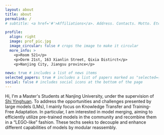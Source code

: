 ```yaml
---
layout: about
title: about
permalink: /
# subtitle: <a href='#'>Affiliations</a>. Address. Contacts. Motto. Etc.

profile:
  align: right
  image: prof_pic.jpg
  image_circular: false # crops the image to make it circular
  more_info: >
    <p>Room 521</p>
    <p>Dorm 21st, 163 Xianlin Street, Qixia Distirct</p>
    <p>Nanjing City, Jiangsu province</p>

news: true # includes a list of news items
selected_papers: true # includes a list of papers marked as "selected={true}"
social: false # includes social icons at the bottom of the page
---
```


Hi, I'm a Master's Students at Nanjing University, under the supervision of [Shi Yinghuan](https://cs.nju.edu.cn/shiyh/index.htm). To address the opportunities and challenges presented by large models (LMs), I mainly focus on Knowledge Transfer and Training-Free Adaptation. In particular, I am interested in model merging, aiming to efficiently utilize pre-trained models in the community and recombine them in a “LEGO-like” fashion. These techs seeks to decouple and enhance different capabilities of models by modular reassembly.

<!-- Write your biography here. Tell the world about yourself. Link to your favorite [subreddit](http://reddit.com). You can put a picture in, too. The code is already in, just name your picture `prof_pic.jpg` and put it in the `img/` folder.

Put your address / P.O. box / other info right below your picture. You can also disable any of these elements by editing `profile` property of the YAML header of your `_pages/about.md`. Edit `_bibliography/papers.bib` and Jekyll will render your [publications page](/al-folio/publications/) automatically.

Link to your social media connections, too. This theme is set up to use [Font Awesome icons](https://fontawesome.com/) and [Academicons](https://jpswalsh.github.io/academicons/), like the ones below. Add your Facebook, Twitter, LinkedIn, Google Scholar, or just disable all of them. -->
